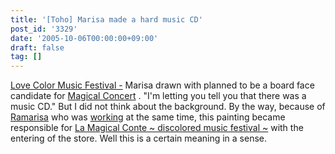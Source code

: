 ```yaml
---
title: '[Toho] Marisa made a hard music CD'
post_id: '3329'
date: '2005-10-06T00:00:00+09:00'
draft: false
tag: []
---
```


[Love Color Music Festival -](http://marisa.kicks-ass.net/) Marisa drawn with planned to be a board face candidate for [Magical Concert](http://marisa.kicks-ass.net/) . "I'm letting you tell you that there was a music CD." But I did not think about the background. By the way, because of [Ramarisa](/lamarisa) who was [working](/lamarisa) at the same time, this painting became responsible for [La Magical Conte ~ discolored music festival ~](http://lama.danmaq.com/lamarisa/) with the entering of the store. Well this is a certain meaning in a sense.